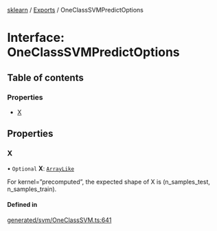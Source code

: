 [sklearn](../readme.md) / [Exports](../modules.md) / OneClassSVMPredictOptions

# Interface: OneClassSVMPredictOptions

## Table of contents

### Properties

- [X](OneClassSVMPredictOptions.md#x)

## Properties

### X

• `Optional` **X**: [`ArrayLike`](../modules.md#arraylike)

For kernel=”precomputed”, the expected shape of X is (n\_samples\_test, n\_samples\_train).

#### Defined in

[generated/svm/OneClassSVM.ts:641](https://github.com/transitive-bullshit/scikit-learn-ts/blob/367336a/packages/sklearn/src/generated/svm/OneClassSVM.ts#L641)
